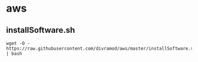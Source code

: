 # aws

## installSoftware.sh
```
wget -O - https://raw.githubusercontent.com/divramod/aws/master/installSoftware.sh | bash
```
